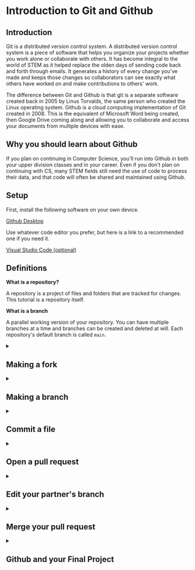 # Introduction to Git and Github

## Introduction

Git is a distributed version control system. A distributed version control system is a piece of software that helps you organize your projects whether you work alone or collaborate with others. It has become integral to the world of STEM as it helped replace the olden days of sending code back and forth through emails. It generates a history of every change you've made and keeps those changes so collaborators can see exactly what others have worked on and make contributions to others' work.

The difference between Git and Github is that git is a separate software created back in 2005 by Linus Torvalds, the same person who created the Linux operating system. Github is a cloud computing implementation of Git created in 2008. This is the equivalent of Microsoft Word being created, then Google Drive coming along and allowing you to collaborate and access your documents from multiple devices with ease.

## Why you should learn about Github

If you plan on continuing in Computer Science, you'll run into Github in both your upper division classes and in your career. Even if you don't plan on continuing with CS, many STEM fields still need the use of code to process their data, and that code will often be shared and maintained using Github.

## Setup

First, install the following software on your own device.

[Github Desktop](https://desktop.github.com/)


Use whatever code editor you prefer, but here is a link to a recommended one if you need it.

[Visual Studio Code (optional)](https://code.visualstudio.com/)

## Definitions

**What is a repository?**

A repository is a project of files and folders that are tracked for changes. This tutorial is a repository itself.

**What is a branch**

A parallel working version of your repository. You can have multiple branches at a time and branches can be created and deleted at will. Each repository's default branch is called `main`.

<details>
<summary><h2> Making a fork </h2></summary>

You'll be working with a lab partner, so the next step only needs to be done by one person.

1. At the top right of the repository webpage, click the button labeled **Fork**. This makes a copy of the entire repository and moves it to your account so you can make whatever changes you want.

![fork](images/fork.png)

2. In the next screen, change the name to `introduction-to-github-first-partner-first-name-last-initial-second-partner-first-name-last-initial`. For example, `introduction-to-github-john-a-kyle-d`.

3. Ensure **Copy the main branch only** is checked, then click **Create fork**.

4. Wait about 30 seconds for Github to finish forking the repository, then refresh the page. You can continue the lab from this repository.

5. In this new repository, select the Settings tab near the top right, then click Collaborators on the left. Add your professor, **srussell@elcamino.edu**, and your lab partner.

</details>

<details>
<summary><h2> Making a branch </h2></summary>

Making a new branch allows you to make changes to the repository without affecting other aspects of the project. That means people can upload different changes to a project without conflicting with other's work.

Each lab partner will have to do this next section on their own

1. At the top left of the page, click the button that says **main**

![main-branch](images/main-branch.png)

2. Enter the name for the branch following the following naming convention, `first-name-last-initial-branch`. For example, `john-a-branch`. Then click **Create branch:**.

![new-branch](images/new-branch.png)

</details>

<details>
<summary><h2> Commit a file </h2></summary>

A commit is a group of edits you've made to files and folders. 

1. Open up Github Desktop. At the top right of the screen, click **File** -> **Options**. Login to your Github account from this screen.

2. Go back to the repository in your web browser. Click the green button near the top of the repository that says **Code**. Click the button next to the link to copy the link.

![clone](images/clone.png)

3. In Github Desktop, click **Clone a repository from the internet**. You should see the repository you forked in the previous step. Select that repository and click **clone**.

4. At the top, open the drop down menu titled **main branch** and select the branch you created earlier in this lab. 

5. Use whatever text editor to open up the folder that's been downloaded. If you already have Visual Studio Code installed, you can click **Open in Visual Studio Code**.

6. Create a new file named `hello-world-first-name-last-initial.c` ie `hello-world-john-a.c` with the following code:
```
#include <iostream>

int main() {
    std::cout << "Hello World!";
    return 0;
}
```
7. In Github desktop, you'll see your new file pop up on the left with the lines you added in the middle. At the bottom right, fill in the top text box to say **Added hello world**. Click the green button labeled **Commit** in the bottom left.

8. At the top of the screen, click **Fetch Origin**, then after a second, **Push Origin**. After that you can view the repository in your web browser and you should see your new file inside the branch you created. 

**Push and Pull**

Imagine you are pushing your 'block' of code to the repository. That is the same as uploading your changes. The same concept works the other way. When someone has made changes to the repository that you have not yet seen, you download, or **pull** those changes.
</details>

<details>
<summary><h2> Open a pull request </h2></summary>

Pull requests, or PRs, are used to combine branches either from the same repository or a different one. Instead of heading straight to making a commit, a pull request can be used to propose a change. Someone else can then look over your proposal before approving it and adding your change to the target branch.

In this lab, both you and your partner will make a pull request, merging their own branch to the main branch. 

1. After you've made your commit, you'll notice a message notifying that you can compare and make a pull request. You can either click that message, or access the pull request tab at the top of the repository page. If you choose the message, you can skip to step 5.

2. From the Pull requests tab, click **New pull request**. Make sure the main branch is selected from the **base:** dropdown menu.

3. In the **compare:** dropdown, select the branch you made previously.

4. Click **Create pull request**.

5. Provide a title and description. You can include info about the new branch and file that you created.

6. Click **Create pull request**.

**Background to a pull request**

The conceptual understanding of a pull request is that you propose a change and request that someone else pulls your changes into the repository. A pull request is often used when working on projects you do not have direct permissions to edit. You can contribute to other people's projects using a pull request.
</details>

<details>
<summary><h2> Edit your partner's branch</h2></summary>

Here is where the collaboration that Github features comes in.

1. Back in Github Desktop, you'll still currently be in your own branch. Click the branch dropdown menu and select your partner's branch.

![branch-dropdown-menu](images/branch-dropdown-menu.png)

2. Open up your partner's file that they made and edit to contain the following:
```
using namespace std;
#include <iostream>

int main() {
    cout << "Hello World!";
    return 0;
}
```
3. Following the steps from how to commit a file, save your changes and push this change to your partner's branch

</details>


<details>
<summary><h2> Merge your pull request </h2></summary>

Now that both of you have created a pull request, you can both view each other's new branch and file. Merging a pull request is the act of combining two different branches into one, the two branches you proposed in your pull request.

1. Navigate to the **Pull request** tab and find your pull request.

2. Click **Merge pull request**, then **Confirm merge**.

3. After your branch has been merged, all the changes from that branch will now appear on the main branch. You don't need that branch anymore and you can now delete it


And that's it! To turn in this lab, **submit** the link to your repository through **Canvas** and make sure the professor's email has been added as a collaborator.

Since you'll be using Github for your final project, you can always look back to this lab to refresh yourself on how some steps work.

The last section will show you how to use what you learned with your final project

</details>

<details>
<summary><h2> Github and your Final Project </h2></summary>
Since your final project will be done with a partner, Github is a perfect tool to use to collaborate. Refer back here when starting your project.

<h2> .gitignore </h2>
Only one group member needs to do the next section. The other group member will clone the repository later.

.gitignore is a file that can be used to ignore certain files inside a repository folder. This means you can have notes and other personal files inside the same folder as the repository folder without sharing them with others.

This is especially useful for programmers and object files. Since you'll be compiling your project everytime you make a change, you'll be creating new object files that your partner doesn't actually need. 

After you extracted your IceMan project, go inside the IceMan folder that contains all of the header and cpp files. From here, make a file called `.gitignore`. The period at the front of the file name is important. Inside, put this text.

```
*
.gitignore
!IceMan
!IceMan/Actor.h
!IceMan/Actor.cpp
!IceMan/StudentWorld.h
!IceMan/StudentWorld.cpp
```

Each line here is a file or folder that git will ignore when scanning your folder for any changes. This means that the only files you'll need to turn in will appear in the repository.

Since the project has so many files, it is easier to specify what git shouldn't ignore. The `*` tells git to ignore everything. Then the `!` in front of each file name tells git that it shouldn't ignore that file.

<h2> Creating your repository </h2>
Since the project files were given to you through a zip folder, you'll have to create your own repository. 

Back in Github Desktop, click the button at the top left labeled **Current repository**. Next, click **Add**, then **Create New Repository**

![new-repo](images/create-new-repository.png)

From this menu, fill in the Name with **IceMan-Project**. Choose the folder you put the project in, then click **Create repository**

![new-repository-menu](images/new-repository-menu.png)

This will create a new folder named IceMan-Project inside the folder specified. In the example, this will be inside the Documents folder. From here, move the .gitignore file, IceMan folder (containing cpp and h files) and the IceMan.sln file into this **IceMan-Project** folder.

In Github desktop, you should see these new files added. 

![added-files](images/added-files.png)

Next, click **Publish repository**, then the button also titled **public repository**. Now you'll be able to see this repository attached to your account on Github.

On the bottom left of Github Desktop, fill in the 

![initial-commit](images/initial-commit.png)

Then click **Commit to main**. At the top, click **Push origin**. If you see **Fetch origin**, click that, then it will say **Push origin**. After that, you'll see your work has been uploaded to Github.

Now, following the steps used in this lab, your lab partner can clone the repository. Your lab partner will also need to copy over the other files from the IceMan folder. After they have done that, you two can start working. 


</details>
